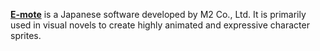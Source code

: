 [**E-mote**](https://emote.mtwo.co.jp/) is a Japanese software developed by M2 Co., Ltd. It is primarily used in visual novels to create highly animated and expressive character sprites.